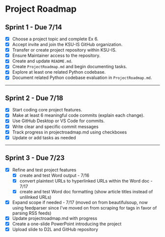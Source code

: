 # Project Roadmap

## Sprint 1 - Due 7/14

- [x] Choose a project topic and complete Ex 6.
- [x] Accept invite and join the KSU-IS GitHub organization.
- [x] Transfer or create project repository within KSU-IS.
- [x] Ensure Maintainer access to the repository.
- [x] Create and update `README.md`.
- [x] Create `ProjectRoadmap.md` and begin documenting tasks.
- [x] Explore at least one related Python codebase.
- [x] Document related Python codebase evaluation in `ProjectRoadmap.md`.

---

## Sprint 2 - Due 7/18

- [x] Start coding core project features.
- [x] Make at least 6 meaningful code commits (explain each change).
- [x] Use GitHub Desktop or VS Code for commits.
- [x] Write clear and specific commit messages
- [x] Track progress in projectroadmap.md using checkboxes
- [x] Update or add tasks as needed

---

## Sprint 3 - Due 7/23

- [x] Refine and test project features
    - [x] create and test Word output - 7/16
    - [x] convert plaintext URLs to hyperlinked URLs within the Word doc - 7/17
    - [x] create and test Word doc formatting (show article titles instead of unlilnked URLs)
- [x] Expand scope if needed - 7/17 (moved on from beautifulsoup, now using feedparser since I've moved on from scraping for <a> tags in favor of parsing RSS feeds)
- [x] Update projectroadmap.md with progress
- [x] Create a one-slide PowerPoint introducing the project
- [x] Upload slide to D2L and GitHub repository
